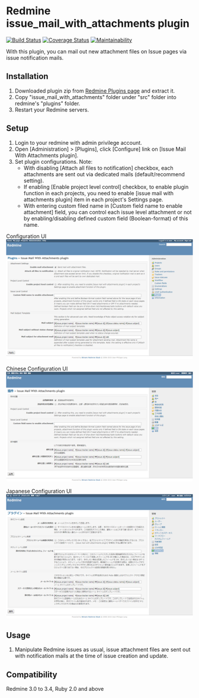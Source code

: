 # Redmine issue_mail_with_attachments plugin
[![Build Status](https://travis-ci.org/vosifei/testci.svg?branch=master)](https://travis-ci.org/vosifei/testci)
[![Coverage Status](https://coveralls.io/repos/github/vosifei/testci/badge.svg?branch=master)](https://coveralls.io/github/vosifei/testci?branch=master)
[![Maintainability](https://api.codeclimate.com/v1/badges/19875aab01689f09a433/maintainability)](https://codeclimate.com/github/vosifei/testci/maintainability)

With this plugin, you can mail out new attachment files on Issue pages via issue notification mails.

## Installation
1. Downloaded plugin zip from [Redmine Plugins page](http://www.redmine.org/plugins/issue_mail_with_attachments) and extract it.
2. Copy "issue_mail_with_attachments" folder under "src" folder into redmine's "plugins" folder.
3. Restart your Redmine servers.

## Setup
1. Login to your redmine with admin privilege account.
2. Open \[Administration] > [Plugins], click [Configure] link on [Issue Mail With Attachments plugin].
3. Set plugin configurations. Note:
   - With disabling [Attach all files to notification] checkbox, each attachments are sent out via dedicated mails (default/recommend setting).
   - If enabling [Enable project level control] checkbox, to enable plugin function in each projects, you need to enable [issue mail with attachments plugin] item in each project's Settings page.
   - With entering custom filed name in [Custom field name to enable attachment] field, you can control each issue level attachment or not by enabling/disabling defined custom field (Boolean-format) of this name.

Configuration UI
![UI image](ui.png "UI image")

Chinese Configuration UI
![Chinese UI image](ui-zh.png "Chinese UI image")

Japanese Configuration UI
![Japanese UI image](ui-ja.png "Japanese UI image")

## Usage
1. Manipulate Redmine issues as usual, issue attachment files are sent out with notification mails at the time of issue creation and update.

## Compatibility
Redmine 3.0 to 3.4, Ruby 2.0 and above
